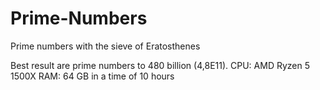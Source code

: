 # Prime-Numbers
Prime numbers with the sieve of Eratosthenes

Best result are prime numbers to 480 billion (4,8E11). 
CPU: AMD Ryzen 5 1500X
RAM: 64 GB
in a time of 10 hours
